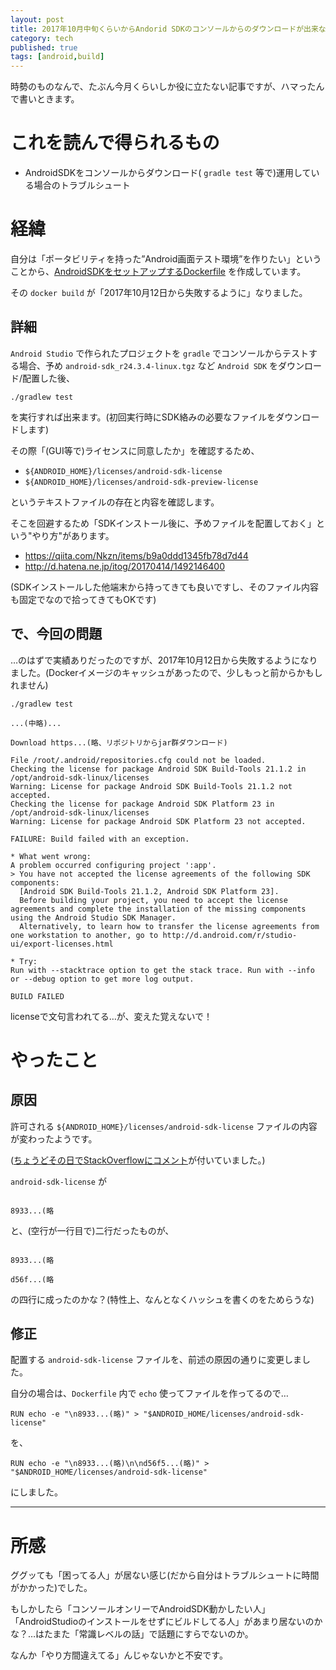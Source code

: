 ```yaml
---
layout: post
title: 2017年10月中旬くらいからAndorid SDKのコンソールからのダウンロードが出来なくなる問題
category: tech
published: true
tags: [android,build]
---
```


時勢のものなんで、たぶん今月くらいしか役に立たない記事ですが、ハマったんで書いときます。

# これを読んで得られるもの

- AndroidSDKをコンソールからダウンロード( `gradle test` 等で)運用している場合のトラブルシュート

# 経緯

自分は「ポータビリティを持った”Android画面テスト環境”を作りたい」ということから、[AndroidSDKをセットアップするDockerfile](https://github.com/kazuhito-m/dockers/tree/master/android-emulator-headress) を作成しています。

その `docker build` が「2017年10月12日から失敗するように」なりました。

## 詳細

`Android Studio` で作られたプロジェクトを `gradle` でコンソールからテストする場合、予め `android-sdk_r24.3.4-linux.tgz` など `Android SDK` をダウンロード/配置した後、

```
./gradlew test
```

を実行すれば出来ます。(初回実行時にSDK絡みの必要なファイルをダウンロードします)

その際「(GUI等で)ライセンスに同意したか」を確認するため、

- `${ANDROID_HOME}/licenses/android-sdk-license`
- `${ANDROID_HOME}/licenses/android-sdk-preview-license`

というテキストファイルの存在と内容を確認します。

そこを回避するため「SDKインストール後に、予めファイルを配置しておく」という"やり方"があります。

- <https://qiita.com/Nkzn/items/b9a0ddd1345fb78d7d44>
- <http://d.hatena.ne.jp/itog/20170414/1492146400>

(SDKインストールした他端末から持ってきても良いですし、そのファイル内容も固定でなので拾ってきてもOKです)

## で、今回の問題

…のはずで実績ありだったのですが、2017年10月12日から失敗するようになりました。(Dockerイメージのキャッシュがあったので、少しもっと前からかもしれません)

```
./gradlew test

...(中略)...

Download https...(略、リポジトリからjar群ダウンロード)

File /root/.android/repositories.cfg could not be loaded.
Checking the license for package Android SDK Build-Tools 21.1.2 in /opt/android-sdk-linux/licenses
Warning: License for package Android SDK Build-Tools 21.1.2 not accepted.
Checking the license for package Android SDK Platform 23 in /opt/android-sdk-linux/licenses
Warning: License for package Android SDK Platform 23 not accepted.

FAILURE: Build failed with an exception.

* What went wrong:
A problem occurred configuring project ':app'.
> You have not accepted the license agreements of the following SDK components:
  [Android SDK Build-Tools 21.1.2, Android SDK Platform 23].
  Before building your project, you need to accept the license agreements and complete the installation of the missing components using the Android Studio SDK Manager.
  Alternatively, to learn how to transfer the license agreements from one workstation to another, go to http://d.android.com/r/studio-ui/export-licenses.html

* Try:
Run with --stacktrace option to get the stack trace. Run with --info or --debug option to get more log output.

BUILD FAILED
```

licenseで文句言われてる…が、変えた覚えないで！

# やったこと

## 原因

許可される `${ANDROID_HOME}/licenses/android-sdk-license` ファイルの内容が変わったようです。

([ちょうどその日でStackOverflowにコメント](https://stackoverflow.com/posts/46686336/revisions)が付いていました。)

`android-sdk-license` が

```

8933...(略
```

と、(空行が一行目で)二行だったものが、

```

8933...(略

d56f...(略
```

の四行に成ったのかな？(特性上、なんとなくハッシュを書くのをためらうな)

## 修正

配置する `android-sdk-license` ファイルを、前述の原因の通りに変更しました。

自分の場合は、`Dockerfile` 内で `echo` 使ってファイルを作ってるので…

```
RUN echo -e "\n8933...(略)" > "$ANDROID_HOME/licenses/android-sdk-license"
```

を、

```
RUN echo -e "\n8933...(略)\n\nd56f5...(略)" > "$ANDROID_HOME/licenses/android-sdk-license"
```

にしました。

---

# 所感

ググッても「困ってる人」が居ない感じ(だから自分はトラブルシュートに時間がかかった)でした。

もしかしたら「コンソールオンリーでAndroidSDK動かしたい人」「AndroidStudioのインストールをせずにビルドしてる人」があまり居ないのかな？…はたまた「常識レベルの話」で話題にすらでないのか。

なんか「やり方間違えてる」んじゃないかと不安です。
